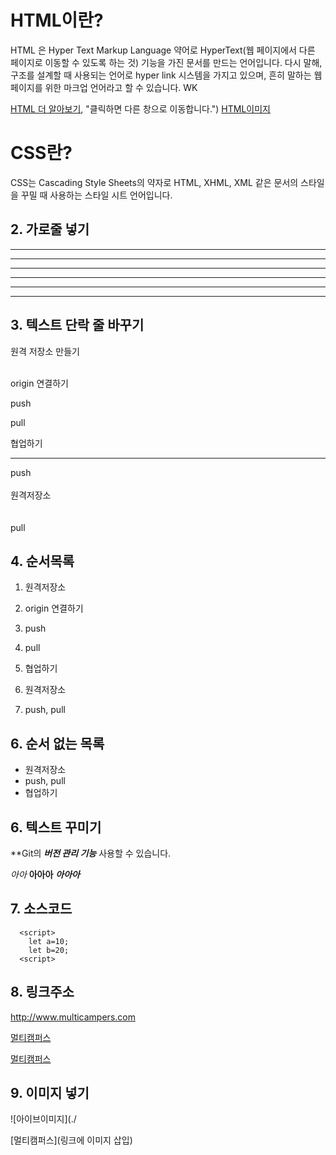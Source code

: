 
# HTML이란?
HTML 은 Hyper Text Markup Language 약어로 HyperText(웹 페이지에서 다른 페이지로 이동할 수 있도록 하는 것) 기능을 가진 문서를 만드는 언어입니다. 다시 말해, 구조를 설계할 때 사용되는 언어로 hyper link 시스템을 가지고 있으며, 흔히 말하는 웹 페이지를 위한 마크업 언어라고 할 수 있습니다.
WK

[HTML 더 알아보기](https://webclub.tistory.com/608), "클릭하면 다른 창으로 이동합니다.")
[HTML이미지]()

# CSS란?
CSS는 Cascading Style Sheets의 약자로 HTML, XHML, XML 같은 문서의 스타일을 꾸밀 때 사용하는 스타일 시트 언어입니다.




## 2. 가로줄 넣기 <!--(-,*)3개 이상이면 됨     -->
---
-----
- - - - - -
***
******
* * * *


## 3. 텍스트 단락 줄 바꾸기
원격 저장소 만들기

<br>origin 연결하기

push

pull

협업하기

---

push <br><br> 원격저장소<br><br><br>pull

## 4. 순서목록
1. 원격저장소
2. origin 연결하기
3. push
4. pull
5. 협업하기




1. 원격저장소
2. push, pull

## 6. 순서 없는 목록  <!-- + 또는 - 또는 * -->
- 원격저장소
- push, pull
- 협업하기

## 6. 텍스트 꾸미기
**Git의  ***버전 관리 기능*** 사용할 수 있습니다.

*아아*
**아아아**
***아아아***

## 7. 소스코드
```
  <script>
    let a=10;
    let b=20;
  <script>
```

## 8. 링크주소
<http://www.multicampers.com>

[멀티캠퍼스](http://www.multicampers.com)

[멀티캠퍼스](http://www.multicampers.com, "클릭하면 멀티캠퍼스 홈페이지로 이동합니다.")

## 9. 이미지 넣기
![아이브이미지](./

[멀티캠퍼스](링크에 이미지 삽입)







